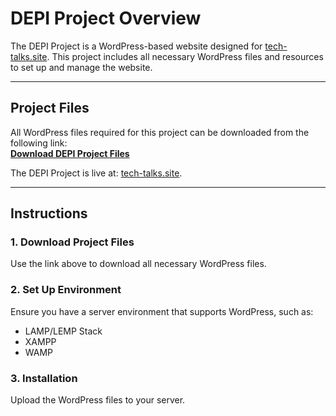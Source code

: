 # DEPI Project Overview

The DEPI Project is a WordPress-based website designed for [tech-talks.site](http://tech-talks.site/). This project includes all necessary WordPress files and resources to set up and manage the website.

---

## Project Files

All WordPress files required for this project can be downloaded from the following link:  
[**Download DEPI Project Files**](https://drive.google.com/drive/folders/1TiKRnX5QSxA__-CLJ42plLYICRBV96C_?usp=drive_link)

The DEPI Project is live at: [tech-talks.site](http://tech-talks.site/).

---

## Instructions

### 1. Download Project Files
Use the link above to download all necessary WordPress files.

### 2. Set Up Environment
Ensure you have a server environment that supports WordPress, such as:
- LAMP/LEMP Stack
- XAMPP
- WAMP

### 3. Installation
Upload the WordPress files to your server.
